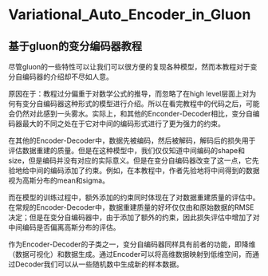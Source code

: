 # Variational_Auto_Encoder_in_Gluon
## 基于gluon的变分编码器教程
尽管gluon的一些特性可以让我们可以很方便的复现各种模型，然而本教程对于变分自编码器的介绍却不尽如人意。

原因在于：教程过分偏重于对数学公式的推导，而忽略了在high level层面上对为何有变分自编码器这种形式的模型进行介绍。所以在看完教程中的代码之后，可能会仍然对此感到一头雾水。实际上，和其他的Enconder-Decoder相比，变分自编码器最大的不同之处在于它对中间的编码形式进行了更为强力的约束。

在其他的Encoder-Decoder中，数据先被编码，然后被解码，解码后的损失用于评估数据重建的质量。但是在这种模型中，我们仅仅知道中间编码的shape和size，但是编码并没有对应的实际意义。但是在变分自编码器改变了这一点，它先验地给中间的编码添加了约束。例如，在本教程中，作者先验地将中间得到的数据视为高斯分布的mean和sigma。

而在模型的训练过程中，额外添加的约束同时体现在了对数据重建质量的评估中。在常规的Encoder-Decoder中，数据重建质量的好坏仅仅由和原始数据的RMSE决定；但是在变分自编码器中，由于添加了额外的约束，因此损失评估中增加了对中间编码是否偏离高斯分布的评估。

作为Encoder-Decoder的子类之一，变分自编码器同样具有前者的功能，即降维（数据可视化）和数据生成。通过Encoder可以将高维数据映射到低维空间，而通过Decoder我们可以从一些随机数中生成新的样本数据。
